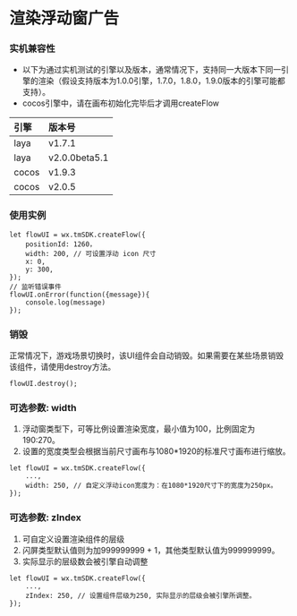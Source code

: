 # 渲染浮动窗广告

### **实机兼容性**

* 以下为通过实机测试的引擎以及版本，通常情况下，支持同一大版本下同一引擎的渲染（假设支持版本为1.0.0引擎，1.7.0，1.8.0，1.9.0版本的引擎可能都支持）。
* cocos引擎中，请在画布初始化完毕后才调用createFlow

| 引擎 | 版本号 |
| :--- | :--- |
| laya | v1.7.1 |
| laya | v2.0.0beta5.1 |
| cocos | v1.9.3 |
| cocos | v2.0.5 |

### **使用实例**

```text
let flowUI = wx.tmSDK.createFlow({
    positionId: 1260，
    width: 200, // 可设置浮动 icon 尺寸
    x: 0,     
    y: 300,  
});
// 监听错误事件
flowUI.onError(function({message}){
    console.log(message)
});
```

### **销毁**

正常情况下，游戏场景切换时，该UI组件会自动销毁。如果需要在某些场景销毁该组件，请使用destroy方法。

```text
flowUI.destroy();
```

### **可选参数: width**

1. 浮动窗类型下，可等比例设置渲染宽度，最小值为100，比例固定为190:270。
2. 设置的宽度类型会根据当前尺寸画布与1080\*1920的标准尺寸画布进行缩放。

```text
let flowUI = wx.tmSDK.createFlow({
    ...,  
    width: 250, // 自定义浮动icon宽度为：在1080*1920尺寸下的宽度为250px。
});
```

### **可选参数: zIndex**

1. 可自定义设置渲染组件的层级
2. 闪屏类型默认值则为加999999999 + 1，其他类型默认值为999999999。
3. 实际显示的层级数会被引擎自动调整

```text
let flowUI = wx.tmSDK.createFlow({
    ...,  
    zIndex: 250, // 设置组件层级为250, 实际显示的层级会被引擎所调整。
});
```

